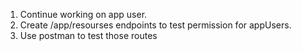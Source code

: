 1. Continue working on app user.
2. Create /app/resourses endpoints to test permission for appUsers.
3. Use postman to test those routes
